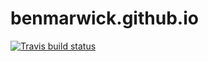 
# benmarwick.github.io

[![Travis build status](https://travis-ci.org/benmarwick/benmarwick.github.io.svg?branch=master)](https://travis-ci.org/benmarwick/benmarwick.github.io)


